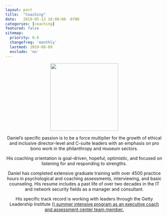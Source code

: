 ```yaml
---
layout: post
title:  "Coaching"
date:   2019-05-12 18:00:00 -0700
categories: [coaching]
featured: false
sitemap:
  priority: 0.6
  changefreq: 'monthly'
  lastmod: 2019-08-09
  exclude: 'no'
---
```


<p align="center">
  <img src="https://pinedo.org/assets/png/dpinedo_photo.png" height="216" width="216">
</p>

<p align="center">
Daniel’s specific passion is to be a force multiplier for the growth of ethical and inclusive director-level and C-suite leaders with an emphasis on pro bono work in the philanthropy and museum sectors. 
</p>
<p align="center">
His coaching orientation is goal-driven, hopeful, optimistic, and focused on listening for and responding to strengths. 
</p>
<p align="center">
Daniel has completed extensive graduate training with over 4500 practice hours in psychological and coaching assessments, interviewing, and basic counseling. His resume includes a past life of over two decades in the IT and network security fields as a manager and consultant. 
</p>
<p align="center">
His specific track record is working with leaders through the Getty Leadership Institute (<a href="https://gli.cgu.edu/"GLI</a>) summer intensive program as an executive coach and assessment center team member.
</p>
